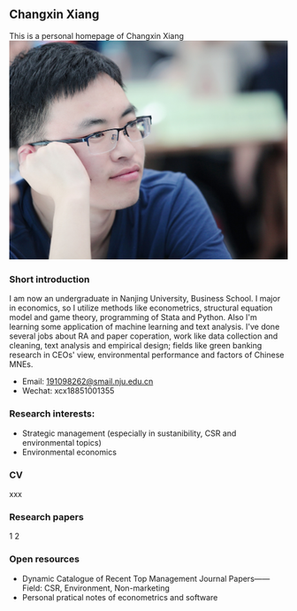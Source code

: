 ## Changxin Xiang
This is a personal homepage of Changxin Xiang
![photo](photo.jpg)
### Short introduction
I am now an undergraduate in Nanjing University, Business School. I major in economics, so I utilize methods like econometrics, structural equation model and game theory, programming of Stata and Python. Also I'm learning some application of machine learning and text analysis. I've done several jobs about RA and paper coperation, work like data collection and cleaning, text analysis and empirical design; fields like green banking research in CEOs' view, environmental performance and factors of Chinese MNEs.
- Email: 191098262@smail.nju.edu.cn
- Wechat: xcx18851001355
### Research interests:
- Strategic management (especially in sustanibility, CSR and environmental topics)
- Environmental economics
### CV
xxx
### Research papers
1
2
### Open resources
- Dynamic Catalogue of Recent Top Management Journal Papers——Field: CSR, Environment, Non-marketing
- Personal pratical notes of econometrics and software
